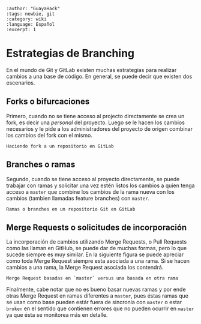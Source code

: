 ```{post} 2023-07-23
:author: "GuayaHack"
:tags: newbie, git
:category: wiki
:language: Español
:excerpt: 1
```

# Estrategias de Branching

En el mundo de Git y GitLab existen muchas estrategias para realizar cambios a una base de código. En general, se puede decir que existen dos escenarios. 

## Forks o bifurcaciones

Primero, cuando no se tiene acceso al projecto directamente se crea un fork, es decir una *personal* del proyecto. Luego se le hacen los cambios necesarios y le pide a los administradores del proyecto de origen combinar los cambios del fork con el mismo.

```{figure} note-git-branching-estrategias.md-data/gitlab-button-fork.png
Haciendo fork a un repositorio en GitLab
```

## Branches o ramas

Segundo, cuando se tiene acceso al proyecto directamente, se puede trabajar con ramas y solicitar una vez estén listos los cambios a quien tenga acceso a `master` que combine los cambios de la rama nueva con los cambios (tambien llamadas feature branches) con `master`.

```{figure} note-git-branching-estrategias.md-data/gitlab-project-branches.png
Ramas o branches en un repositorio Git en GitLab
```

## Merge Requests o solicitudes de incorporación

La incorporación de cambios utilizando Merge Requests, o Pull Requests como las llaman en GitHub, se puede dar de muchas formas, pero lo que sucede siempre es muy similar. En la siguiente figura se puede apreciar como toda Merge Request siempre esta asociada a una rama. Si se hacen cambios a una rama, la Merge Request asociada los contendrá.

```{figure} note-git-branching-estrategias.md-data/git-estrategias-branching.png
Merge Request basadas en `master` versus una basada en otra rama
```

Finalmente, cabe notar que no es bueno basar nuevas ramas y por ende otras Merge Request en ramas diferentes a `master`, pues éstas ramas que se usan como base pueden estár fuera de sincronía con `master` o estar `broken` en el sentido que contienen errores que no pueden ocurrir en `master` ya que ésta se monitorea más en detalle.
